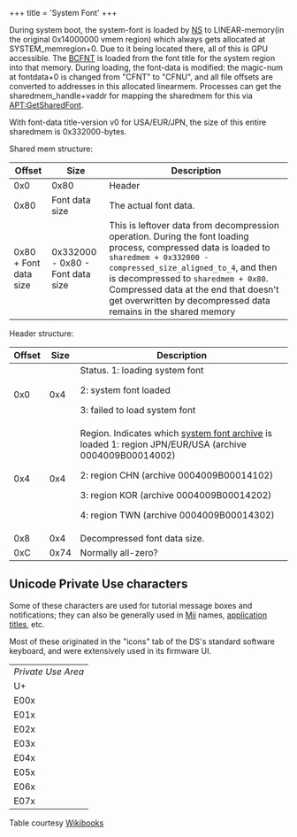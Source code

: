 +++
title = 'System Font'
+++

During system boot, the system-font is loaded by [NS](NS "wikilink") to
LINEAR-memory(in the original 0x14000000 vmem region) which always gets
allocated at SYSTEM_memregion+0. Due to it being located there, all of
this is GPU accessible. The [BCFNT](BCFNT "wikilink") is loaded from the
font title for the system region into that memory. During loading, the
font-data is modified: the magic-num at fontdata+0 is changed from
"CFNT" to "CFNU", and all file offsets are converted to addresses in
this allocated linearmem. Processes can get the sharedmem_handle+vaddr
for mapping the sharedmem for this via
[<APT:GetSharedFont>](NS_and_APT_Services "wikilink").

With font-data title-version v0 for USA/EUR/JPN, the size of this entire
sharedmem is 0x332000-bytes.

Shared mem structure:

| Offset                | Size                             | Description                                                                                                                                                                                                                                                                                                                        |
|-----------------------|----------------------------------|------------------------------------------------------------------------------------------------------------------------------------------------------------------------------------------------------------------------------------------------------------------------------------------------------------------------------------|
| 0x0                   | 0x80                             | Header                                                                                                                                                                                                                                                                                                                             |
| 0x80                  | Font data size                   | The actual font data.                                                                                                                                                                                                                                                                                                              |
| 0x80 + Font data size | 0x332000 - 0x80 - Font data size | This is leftover data from decompression operation. During the font loading process, compressed data is loaded to `sharedmem + 0x332000 - compressed_size_aligned_to_4`, and then is decompressed to `sharedmem + 0x80`. Compressed data at the end that doesn't get overwritten by decompressed data remains in the shared memory |

Header structure:

<table>
<thead>
<tr class="header">
<th>Offset</th>
<th>Size</th>
<th>Description</th>
</tr>
</thead>
<tbody>
<tr class="odd">
<td>0x0</td>
<td>0x4</td>
<td>Status. 1: loading system font</p>
<p>2: system font loaded</p>
<p>3: failed to load system font</td>
</tr>
<tr class="even">
<td>0x4</td>
<td>0x4</td>
<td>Region. Indicates which <a
{{% href "../Title_list" %}}
title="wikilink">system font archive</a> is loaded 1: region JPN/EUR/USA
(archive 0004009B00014002)</p>
<p>2: region CHN (archive 0004009B00014102)</p>
<p>3: region KOR (archive 0004009B00014202)</p>
<p>4: region TWN (archive 0004009B00014302)</td>
</tr>
<tr class="odd">
<td>0x8</td>
<td>0x4</td>
<td>Decompressed font data size.</td>
</tr>
<tr class="even">
<td>0xC</td>
<td>0x74</td>
<td>Normally all-zero?</td>
</tr>
</tbody>
</table>

## Unicode Private Use characters

Some of these characters are used for tutorial message boxes and
notifications; they can also be generally used in [Mii](Mii "wikilink")
names, [application titles](SMDH "wikilink"), etc.

Most of these originated in the "icons" tab of the DS's standard
software keyboard, and were extensively used in its firmware UI.

|                    |
|--------------------|
| *Private Use Area* |
| U+                 |
| E00x               |
| E01x               |
| E02x               |
| E03x               |
| E04x               |
| E05x               |
| E06x               |
| E07x               |

Table courtesy
[Wikibooks](https://en.wikibooks.org/wiki/Unicode/Character_reference/E000-EFFF)
